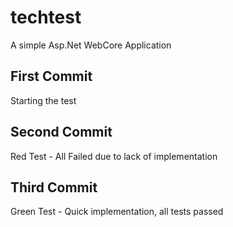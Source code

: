 # techtest
A simple Asp.Net WebCore Application

## First Commit
Starting the test

## Second Commit
Red Test - All Failed due to lack of implementation

## Third Commit
Green Test - Quick implementation, all tests passed